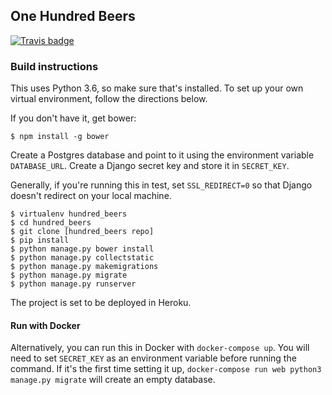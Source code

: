 
## One Hundred Beers

[![Travis badge](https://travis-ci.org/nvembar/onehundredbeers.svg?branch=master)](travis-ci.org)

### Build instructions

This uses Python 3.6, so make sure that's installed. To set up your own virtual environment, follow the directions below.

If you don't have it, get bower:
```
$ npm install -g bower
```

Create a Postgres database and point to it using the environment variable `DATABASE_URL`. Create a Django secret key and store it in `SECRET_KEY`.

Generally, if you're running this in test, set `SSL_REDIRECT=0` so that Django doesn't redirect on your local machine.

```
$ virtualenv hundred_beers
$ cd hundred_beers
$ git clone [hundred_beers repo]
$ pip install
$ python manage.py bower install
$ python manage.py collectstatic
$ python manage.py makemigrations
$ python manage.py migrate
$ python manage.py runserver
```

The project is set to be deployed in Heroku.

#### Run with Docker

Alternatively, you can run this in Docker with `docker-compose up`. You will need to set `SECRET_KEY` as an environment variable before running the command. If it's the first time setting it up,
`docker-compose run web python3 manage.py migrate` will create an empty database.
